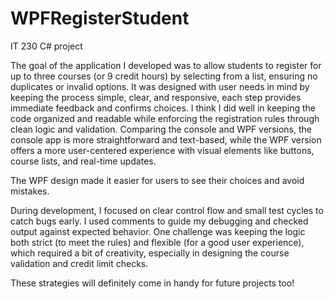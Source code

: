 # WPFRegisterStudent
IT 230 C# project

The goal of the application I developed was to allow students to register for up to three courses (or 9 credit hours) by selecting from a list, ensuring no duplicates or invalid options. 
It was designed with user needs in mind by keeping the process simple, clear, and responsive, each step provides immediate feedback and confirms choices. 
I think I did well in keeping the code organized and readable while enforcing the registration rules through clean logic and validation. 
Comparing the console and WPF versions, the console app is more straightforward and text-based, while the WPF version offers a more user-centered experience with visual elements like buttons, course lists, and real-time updates. 

The WPF design made it easier for users to see their choices and avoid mistakes. 

During development, I focused on clear control flow and small test cycles to catch bugs early. I used comments to guide my debugging and checked output against expected behavior. 
One challenge was keeping the logic both strict (to meet the rules) and flexible (for a good user experience), which required a bit of creativity, especially in designing the course validation and credit limit checks. 

These strategies will definitely come in handy for future projects too!
